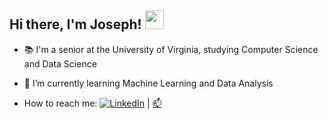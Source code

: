 
## Hi there, I'm Joseph! <img src="https://raw.githubusercontent.com/MartinHeinz/MartinHeinz/master/wave.gif" width="30px">

* 📚 I'm a senior at the University of Virginia, studying Computer Science and Data Science

* 🌱 I’m currently learning Machine Learning and Data Analysis

<!-- Actual text -->

* How to reach me: [![LinkedIn][2.2]][2] | [📫](mailto:sl5nj@virginia.edu)

<!-- Icons -->

[1.2]: http://i.imgur.com/wWzX9uB.png (twitter icon without padding)
[2.2]: https://raw.githubusercontent.com/MartinHeinz/MartinHeinz/master/linkedin-3-16.png (LinkedIn icon without padding)

<!-- Links to your social media accounts -->


[2]: https://www.linkedin.com/in/lee-sangwoo/
